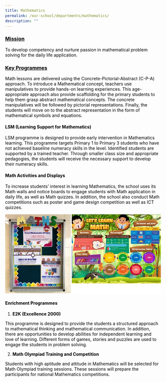 ```yaml
---
title: Mathematics
permalink: /our-school/departments/mathematics/
description: ""
---
```

<h3><span style="color: #000000;"><strong><u>Mission</u></strong></span></h3>
<p><span style="color: #000000;">To develop competency and nurture passion in mathematical problem solving for the daily life application.</span></p>
<h3><span style="color: #000000;"><strong><u>Key Programmes</u></strong></span></h3>
<p><span style="color: #000000;">Math lessons are delivered using the Concrete-Pictorial-Abstract (C-P-A) approach. To introduce a Mathematical concept, teachers use manipulatives to provide hands-on learning experiences. This age-appropriate approach also provide scaffolding for the primary students to help them grasp abstract mathematical concepts. The concrete manipulatives will be followed by pictorial representations. Finally, the students will move on to the abstract representation in the form of mathematical symbols and equations.</span></p>
<h4><span style="color: #000000;"><strong>LSM (Learning Support for Mathematics)</strong></span></h4>
<p><span style="color: #000000;">LSM programme is designed to provide early intervention in Mathematics learning. This programme targets Primary 1 to Primary 3 students who have not achieved baseline numeracy skills in the level. Identified students are supported by a trained teacher. Through smaller class size and appropriate pedagogies, the students will receive the necessary support to develop their numeracy skills.</span></p>
<h4><span style="color: #000000;"><strong>Math Activities and Displays</strong></span></h4>
<p><span style="color: #000000;">To increase students&rsquo; interest in learning Mathematics, the school uses its Math walls and notice boards to engage students with Math application in daily life, as well as Math quizzes. In addition, the school also conduct Math competitions such as poster and game design competition as well as ICT quizzes.</span></p>

![](/images/Math.png)
<h4><span style="color: #000000;"><strong>Enrichment Programmes</strong></span></h4>
<ol>
<li><span style="color: #000000;"><strong>E2K (Excellence 2000)</strong></span></li>
</ol>
<p><span style="color: #000000;">This programme is designed to provide the students a structured approach to mathematical thinking and mathematical communication. In addition, there are opportunities to develop abilities for independent learning and love of learning. Different forms of games, stories and puzzles are used to engage the students in problem solving.</span></p>
<ol start="2">
<li><span style="color: #000000;"><strong>Math Olympiad Training and Competition</strong></span></li>
</ol>
<p><span style="color: #000000;">Students with high aptitude and attitude in Mathematics will be selected for Math Olympiad training sessions. These sessions will prepare the participants for national Mathematics competitions.</span></p>